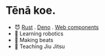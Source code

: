# Tēnā koe.

- :smiling_imp: [Rust](https://www.rust-lang.org/) . [Deno](https://deno.land/) . [Web components](https://www.webcomponents.org/)
- :space_invader: Learning robotics
- :musical_keyboard: Making beats
- :martial_arts_uniform: Teaching Jiu Jitsu
